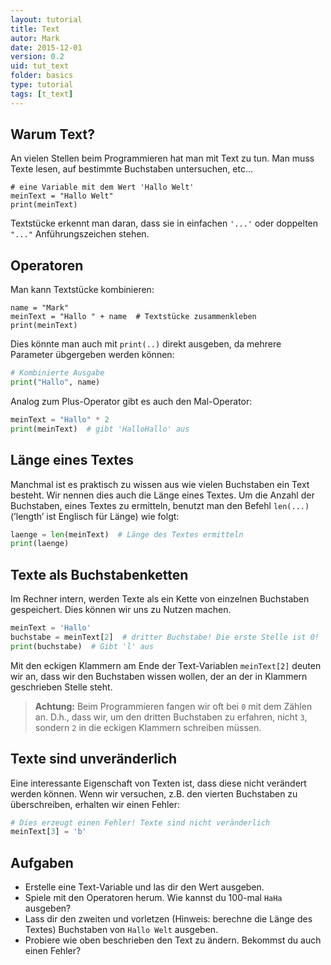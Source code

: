 ```yaml
---
layout: tutorial
title: Text
autor: Mark
date: 2015-12-01
version: 0.2
uid: tut_text
folder: basics
type: tutorial
tags: [t_text]
---
```



## Warum Text?

An vielen Stellen beim Programmieren hat man mit Text zu tun. Man muss
Texte lesen, auf bestimmte Buchstaben untersuchen, etc...

```
# eine Variable mit dem Wert 'Hallo Welt'
meinText = "Hallo Welt"
print(meinText)
```

Textstücke erkennt man daran, dass sie in einfachen `'...'` oder doppelten `"..."`
Anführungszeichen stehen.


## Operatoren

Man kann Textstücke kombinieren:

```
name = "Mark"
meinText = "Hallo " + name  # Textstücke zusammenkleben
print(meinText)
```

Dies könnte man auch mit `print(..)` direkt
ausgeben, da mehrere Parameter übgergeben werden können:

```python
# Kombinierte Ausgabe
print("Hallo", name)
```

Analog zum Plus-Operator gibt es auch den Mal-Operator:
```python
meinText = "Hallo" * 2
print(meinText)  # gibt 'HalloHallo' aus
```

## Länge eines Textes

Manchmal ist es praktisch zu wissen aus wie vielen Buchstaben ein Text
besteht. Wir nennen dies auch die Länge eines Textes. Um die Anzahl der
Buchstaben, eines Textes zu ermitteln, benutzt man den Befehl `len(...)` (’length’
ist Englisch für Länge) wie folgt:

```python
laenge = len(meinText)  # Länge des Textes ermitteln
print(laenge)
```


## Texte als Buchstabenketten

Im Rechner intern, werden Texte als ein Kette von einzelnen Buchstaben
gespeichert. Dies können wir uns zu Nutzen machen.

```python
meinText = 'Hallo'
buchstabe = meinText[2]  # dritter Buchstabe! Die erste Stelle ist 0!
print(buchstabe)  # Gibt 'l' aus
```

Mit den eckigen Klammern am Ende der Text-Variablen `meinText[2]` deuten wir an, dass
wir den Buchstaben wissen wollen, der an der in Klammern geschrieben
Stelle steht.

> **Achtung:** Beim Programmieren fangen wir oft bei `0` mit dem Zählen an.
> D.h., dass wir, um den dritten Buchstaben zu erfahren, nicht `3`, sondern `2` in
> die eckigen Klammern schreiben müssen.


## Texte sind unveränderlich

Eine interessante Eigenschaft von Texten ist, dass diese nicht verändert
werden können. Wenn wir versuchen, z.B. den vierten Buchstaben zu
überschreiben, erhalten wir einen Fehler:

```python
# Dies erzeugt einen Fehler! Texte sind nicht veränderlich
meinText[3] = 'b'
```


## Aufgaben

-   Erstelle eine Text-Variable und las dir den Wert ausgeben.
-   Spiele mit den Operatoren herum. Wie kannst du 100-mal `HaHa` ausgeben?
-   Lass dir den zweiten und vorletzen (Hinweis: berechne die Länge
    des Textes) Buchstaben von `Hallo Welt` ausgeben.
-   Probiere wie oben beschrieben den Text zu ändern. Bekommst du auch
    einen Fehler?
